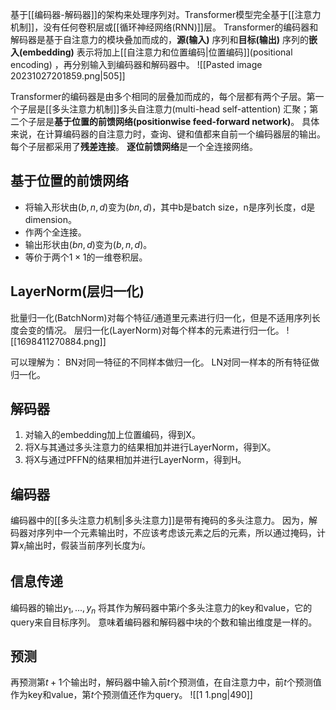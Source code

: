 基于[[编码器-解码器]]的架构来处理序列对。Transformer模型完全基于[[注意力机制]]，没有任何卷积层或[[循环神经网络(RNN)]]层。
Transformer的编码器和解码器是基于自注意力的模块叠加而成的，**源(输入)** 序列和**目标(输出)** 序列的**嵌入(embedding)** 表示将加上[[自注意力和位置编码|位置编码]](positional encoding) ，再分别输入到编码器和解码器中。
![[Pasted image 20231027201859.png|505]]

Transformer的编码器是由多个相同的层叠加而成的，每个层都有两个子层。第一个子层是[[多头注意力机制]]多头自注意力(multi-head self-attention) 汇聚；第二个子层是**基于位置的前馈网络(positionwise feed-forward network)**。
具体来说，在计算编码器的自注意力时，查询、键和值都来自前一个编码器层的输出。每个子层都采用了**残差连接**。
**逐位前馈网络**是一个全连接网络。

## 基于位置的前馈网络
- 将输入形状由$(b, n, d)$变为$(bn, d)$，其中b是batch size，n是序列长度，d是dimension。
- 作两个全连接。
- 输出形状由$(bn,d)$变为$(b,n,d)$。
- 等价于两个$1 \times 1$的一维卷积层。

## LayerNorm(层归一化)
批量归一化(BatchNorm)对每个特征/通道里元素进行归一化，但是不适用序列长度会变的情况。
层归一化(LayerNorm)对每个样本的元素进行归一化。
![[1698411270884.png]]

可以理解为：
BN对同一特征的不同样本做归一化。
LN对同一样本的所有特征做归一化。

## 解码器
1. 对输入的embedding加上位置编码，得到X。
2. 将X与其通过多头注意力的结果相加并进行LayerNorm，得到X。
3. 将X与通过PFFN的结果相加并进行LayerNorm，得到H。

## 编码器
编码器中的[[多头注意力机制|多头注意力]]是带有掩码的多头注意力。
因为，解码器对序列中一个元素输出时，不应该考虑该元素之后的元素，所以通过掩码，计算$x_i$输出时，假装当前序列长度为$i$。

## 信息传递
编码器的输出$y_1,...,y_n$
将其作为解码器中第$i$个多头注意力的key和value，它的query来自目标序列。
意味着编码器和解码器中块的个数和输出维度是一样的。

## 预测
再预测第$t+1$个输出时，解码器中输入前$t$个预测值，在自注意力中，前$t$个预测值作为key和value，第$t$个预测值还作为query。
![[1 1.png|490]]

